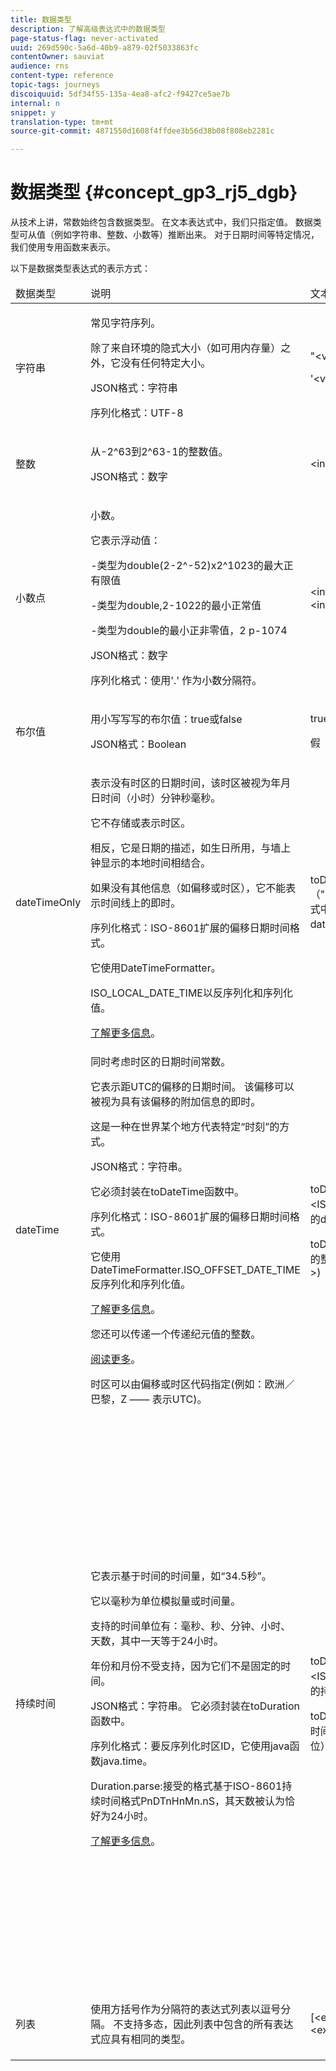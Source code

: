 ```yaml
---
title: 数据类型
description: 了解高级表达式中的数据类型
page-status-flag: never-activated
uuid: 269d590c-5a6d-40b9-a879-02f5033863fc
contentOwner: sauviat
audience: rns
content-type: reference
topic-tags: journeys
discoiquuid: 5df34f55-135a-4ea8-afc2-f9427ce5ae7b
internal: n
snippet: y
translation-type: tm+mt
source-git-commit: 4871550d1608f4ffdee3b56d38b08f808eb2281c

---
```



# 数据类型 {#concept_gp3_rj5_dgb}

从技术上讲，常数始终包含数据类型。 在文本表达式中，我们只指定值。 数据类型可从值（例如字符串、整数、小数等）推断出来。 对于日期时间等特定情况，我们使用专用函数来表示。

以下是数据类型表达式的表示方式：

<table>
    <thead>
        <tr>
        <td>数据类型</td>
        <td>说明</td>
        <td>文本表示</td>
        <td>示例</td>
        </tr>
    </thead>
    <tbody>
    <tr>
        <td>字符串</td>
        <td><p>常见字符序列。</p><p>除了来自环境的隐式大小（如可用内存量）之外，它没有任何特定大小。</p><p>JSON格式：字符串</p><p>序列化格式：UTF-8</p></td>
        <td><p>"&lt;value&gt;"</p><p>'&lt;value&gt;'</p></td>
        <td><p><pre>“hello world”</pre></p><p><pre>“hello world”</pre></p></td>
    </tr>
    <tr>
        <td>整数</td>
        <td><p>从-2^63到2^63-1的整数值。</p><p>JSON格式：数字</p></td>
        <td>&lt;integer value&gt;</td>
        <td><p><pre>42</pre></p></td>
    </tr>
    <tr>
        <td>小数点</td>
        <td><p>小数。</p><p>它表示浮动值：</p>
        <p>-类型为double(2-2^-52)x2^1023的最大正有限值</p>
        <p> -类型为double,2-1022的最小正常值</p>
        <p> -类型为double的最小正非零值，2 p-1074</p><p>JSON格式：数字</p><p>序列化格式：使用'.' 作为小数分隔符。</p></td>
        <td>&lt;integer value&gt;。&lt;integer value&gt;</td>
        <td><p><pre>3.14</pre></p></td>
    </tr>
    <tr>
        <td>布尔值</td>
        <td><p>用小写写写的布尔值：true或false</p><p>JSON格式：Boolean</p></td>
        <td><p>true</p><p>假</p></td>
        <td><p><pre>true</pre></p></td>
    </tr>
    <tr>
        <td>dateTimeOnly</td>
        <td><p>表示没有时区的日期时间，该时区被视为年月日时间（小时）分钟秒毫秒。</p><p>它不存储或表示时区。</p><p>相反，它是日期的描述，如生日所用，与墙上钟显示的本地时间相结合。</p><p>如果没有其他信息（如偏移或时区），它不能表示时间线上的即时。</p><p>序列化格式：ISO-8601扩展的偏移日期时间格式。</p><p>它使用DateTimeFormatter。</p><p>ISO_LOCAL_DATE_TIME以反序列化和序列化值。</p> <a href="https://docs.oracle.com/javase/8/docs/api/java/time/format/DateTimeFormatter.html#ISO_LOCAL_DATE_TIME">了解更多信息</a>。</td>
        <td><p>toDateTimeOnly（"&lt;ISO-8601格式中的dateTimeOnly&gt;"）</p></td>
        <td></td>
    </tr>
    <tr>
        <td>dateTime</td>
        <td><p>同时考虑时区的日期时间常数。</p><p>它表示距UTC的偏移的日期时间。 该偏移可以被视为具有该偏移的附加信息的即时。 </p><p>这是一种在世界某个地方代表特定“时刻”的方式。</p><p>JSON格式：字符串。</p><p> 它必须封装在toDateTime函数中。</p><p>
        序列化格式：ISO-8601扩展的偏移日期时间格式。</p><p> 它使用DateTimeFormatter.ISO_OFFSET_DATE_TIME反序列化和序列化值。</p> <a href="https://docs.oracle.com/javase/8/docs/api/java/time/format/DateTimeFormatter.html#ISO_OFFSET_DATE_TIME">了解更多信息</a>。 
        <p>您还可以传递一个传递纪元值的整数。</p> <a href="https://www.epochconverter.com/">阅读更多</a>。</p>
        <p>时区可以由偏移或时区代码指定(例如：欧洲／巴黎，Z —— 表示UTC)。</p></td>
        <td><p>toDateTime（"&lt;ISO-8601格式中的dateTime&gt;"）</p>
        <p>toDateTime(&lt;纪元的整数值（毫秒）&gt;)</p></td>
        <td><p><pre>toDateTime("1977-04-22T06:00:00Z")</pre></p><p><pre>toDateTime</pre></p><p><pre>(“2011-12-03T15:15:30Z”)</pre></p><p><pre>toDateTime</pre></p><p><pre>(“2011-12-03T15:15:30.123Z”)</pre></p><p><pre>toDateTime</pre></p><p><pre>(“2011-12-03T15:15:30.123+02:00”)</pre></p>
        <p><pre>toDateTime</pre></p><p><pre>(“2011-12-03T15:15:30.123-00:20”)</pre></p><p><pre>toDateTime(1560762190189)</pre></p></td>
    </tr>
    <tr>
        <td>持续时间</td>
        <td><p>它表示基于时间的时间量，如“34.5秒”。</p><p> 它以毫秒为单位模拟量或时间量。</p><p>支持的时间单位有：毫秒、秒、分钟、小时、天数，其中一天等于24小时。</p><p> 年份和月份不受支持，因为它们不是固定的时间。</p><p>JSON格式：字符串。 它必须封装在toDuration函数中。</p><p>序列化格式：要反序列化时区ID，它使用java函数java.time。</p><p>Duration.parse:接受的格式基于ISO-8601持续时间格式PnDTnHnMn.nS，其天数被认为恰好为24小时。</p><a href="https://docs.oracle.com/javase/8/docs/api/java/time/Duration.html#parse-java.lang.CharSequence-">了解更多信息</a>。</td>
        <td><p>toDuration（"&lt;ISO-8601格式中的持续时间&gt;"）</p><p>toDuration(&lt;持续时间（以毫秒为单位）)</p></td>
        <td><p><pre>toDuration("PT5S")// 5秒</pre></p>
        <p><pre>toDuration(500)// </pre></p>
        <p><pre>500ms</pre></p>
        <p><pre>toDuration("PT20.345S") </pre></p>
        <p><pre>—分析为“20.345秒”</pre></p>
        <p><pre>toDuration("PT15M") </pre></p>
        <p><pre> —作为“15分钟”分析</pre></p>
        <p><pre>（其中一分钟为60秒）</pre></p>
        <p><pre>toDuration("PT10H") </pre></p>
        <p><pre>—作为“10小时”的解读</pre></p>
        <p><pre>（其中一小时为3600秒）</pre></p>
        <p><pre>toDuration("P2D") </pre></p>
        <p><pre>—解读为“2天”</pre></p>
        <p><pre>(其中， </pre></p>
        <p><pre>24小时或86400秒)</pre></p>
        <p><pre>toDuration("P2DT3H4M") </pre></p>
        <p><pre>— Pars as</pre></p>
        <p><pre>“2天，3小时，4分钟”</pre></p>
        <p><pre>toDuration("P-6H3M") </pre></p>
        <p><pre>— Pars as</pre></p>
        <p><pre>"-6小时+3分钟"</pre></p>
        <p><pre>toDuration("-P6H3M") </pre></p>
        <p><pre>— Pars as</pre></p>
        <p><pre>“-6小时-3分钟”</pre></p>
        <p><pre>toDuration("-P-6H+3M") </pre></p>
        <p><pre>— Pars as</pre></p>
        <p><pre>"+6小时和-3分钟"</pre></p></td>
    </tr>
    <tr>
        <td>列表</td>
        <td>使用方括号作为分隔符的表达式列表以逗号分隔。 不支持多态，因此列表中包含的所有表达式应具有相同的类型。</td>
        <td>[&lt;expression&gt;, &lt;expression&gt;, ...]</td>
        <td><p><pre>["value1","value2"]</pre></p><p><pre>[3,5]</pre></p><p><pre>[toDuration(500),toDuration(800)]</pre></p></td>
    </tr>
    </tbody>
</table>
